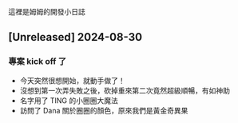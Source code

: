 這裡是姆姆的開發小日誌

## [Unreleased] 2024-08-30
### 專案 kick off 了
- 今天突然很想開始，就動手做了！
- 沒想到第一次弄失敗之後，砍掉重來第二次竟然超級順暢，有如神助
- 名字用了 TING 的小圈圈大魔法
- 訪問了 Dana 關於圈圈的顏色，原來我們是黃金奇異果